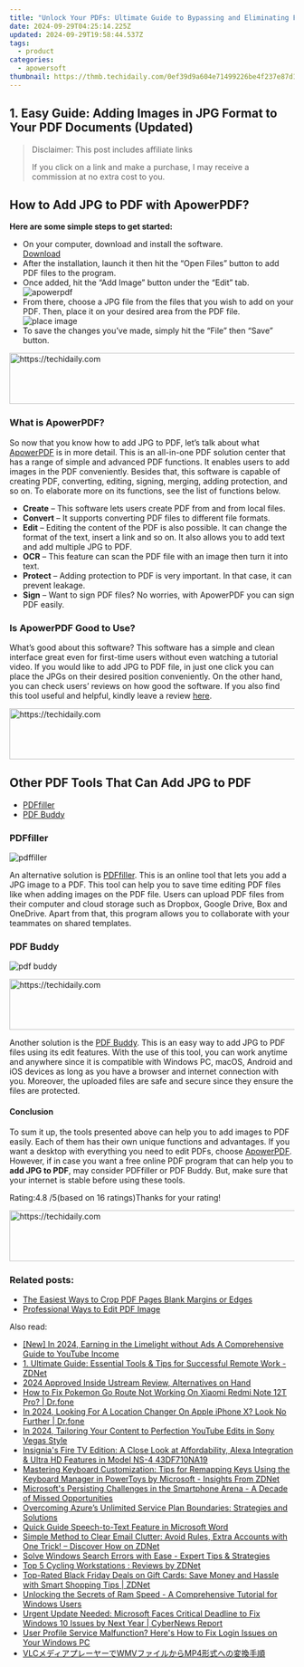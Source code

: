 ```yaml
---
title: "Unlock Your PDFs: Ultimate Guide to Bypassing and Eliminating File Restrictions"
date: 2024-09-29T04:25:14.225Z
updated: 2024-09-29T19:58:44.537Z
tags:
  - product
categories:
  - apowersoft
thumbnail: https://thmb.techidaily.com/0ef39d9a604e71499226be4f237e87d1b86c04c6f94c96b9949bbc0cc087d2d2.jpg
---
```


## 1. Easy Guide: Adding Images in JPG Format to Your PDF Documents (Updated)

>  Disclaimer: This post includes affiliate links
>
>  If you click on a link and make a purchase, I may receive a commission at no extra cost to you.
>

## How to Add JPG to PDF with ApowerPDF?

**Here are some simple steps to get started:**

* On your computer, download and install the software.  
[Download](https://tools.techidaily.com/apowersoft/products/)
* After the installation, launch it then hit the “Open Files” button to add PDF files to the program.
* Once added, hit the “Add Image” button under the “Edit” tab.  
![apowerpdf](https://www.apowersoft.com//webusupload.aoscdn.com/apowercom/wp-content/uploads/2020/07/add-image.jpg.webp)
* From there, choose a JPG file from the files that you wish to add on your PDF. Then, place it on your desired area from the PDF file.  
![place image](https://www.apowersoft.com//webusupload.aoscdn.com/apowercom/wp-content/uploads/2020/07/place-jpg.jpg.webp)
* To save the changes you’ve made, simply hit the “File” then “Save” button.

<!-- affiliate ads begin -->
<a href="https://appsumo.8odi.net/c/5597632/2151860/7443" target="_top" id="2151860">
  <img src="//a.impactradius-go.com/display-ad/7443-2151860" border="0" alt="https://techidaily.com" width="728" height="90"/>
</a>
<img height="0" width="0" src="https://appsumo.8odi.net/i/5597632/2151860/7443" style="position:absolute;visibility:hidden;" border="0" />
<!-- affiliate ads end -->

### What is ApowerPDF?

So now that you know how to add JPG to PDF, let’s talk about what [ApowerPDF](https://tools.techidaily.com/apowersoft/apower-pdf/) is in more detail. This is an all-in-one PDF solution center that has a range of simple and advanced PDF functions. It enables users to add images in the PDF conveniently. Besides that, this software is capable of creating PDF, converting, editing, signing, merging, adding protection, and so on. To elaborate more on its functions, see the list of functions below.

* **Create** – This software lets users create PDF from and from local files.
* **Convert** – It supports converting PDF files to different file formats.
* **Edit**  – Editing the content of the PDF is also possible. It can change the format of the text, insert a link and so on. It also allows you to add text and add multiple JPG to PDF.
* **OCR** – This feature can scan the PDF file with an image then turn it into text.
* **Protect** – Adding protection to PDF is very important. In that case, it can prevent leakage.
* **Sign** – Want to sign PDF files? No worries, with ApowerPDF you can sign PDF easily.

### Is ApowerPDF Good to Use?

What’s good about this software? This software has a simple and clean interface great even for first-time users without even watching a tutorial video. If you would like to add JPG to PDF file, in just one click you can place the JPGs on their desired position conveniently. On the other hand, you can check users’ reviews on how good the software. If you also find this tool useful and helpful, kindly leave a review [here](https://www.g2crowd.com/products/apowerpdf/reviews).

<!-- affiliate ads begin -->
<a href="https://review-au.sjv.io/c/5597632/2135315/14409" target="_top" id="2135315">
  <img src="//a.impactradius-go.com/display-ad/14409-2135315" border="0" alt="https://techidaily.com" width="728" height="90"/>
</a>
<img height="0" width="0" src="https://review-au.sjv.io/i/5597632/2135315/14409" style="position:absolute;visibility:hidden;" border="0" />
<!-- affiliate ads end -->

## Other PDF Tools That Can Add JPG to PDF

* [PDFfiller](https://tools.techidaily.com/apowersoft/products/)
* [PDF Buddy](https://tools.techidaily.com/apowersoft/products/)

### PDFfiller

![pdffiller](https://www.apowersoft.com//webusupload.aoscdn.com/apowercom/wp-content/uploads/2020/07/add-image-pdffiller.jpg.webp)

An alternative solution is [PDFfiller](https://www.pdffiller.com/en/categories/add-image.htm). This is an online tool that lets you add a JPG image to a PDF. This tool can help you to save time editing PDF files like when adding images on the PDF file. Users can upload PDF files from their computer and cloud storage such as Dropbox, Google Drive, Box and OneDrive. Apart from that, this program allows you to collaborate with your teammates on shared templates.

### PDF Buddy

![pdf buddy](https://www.apowersoft.com//webusupload.aoscdn.com/apowercom/wp-content/uploads/2020/07/add-jpg-using-pdfbuddy.jpg.webp)

<!-- affiliate ads begin -->
<a href="https://appsumo.8odi.net/c/5597632/2151894/7443" target="_top" id="2151894">
  <img src="//a.impactradius-go.com/display-ad/7443-2151894" border="0" alt="https://techidaily.com" width="728" height="90"/>
</a>
<img height="0" width="0" src="https://appsumo.8odi.net/i/5597632/2151894/7443" style="position:absolute;visibility:hidden;" border="0" />
<!-- affiliate ads end -->

Another solution is the [PDF Buddy](https://www.pdfbuddy.com/how-to/add-image-to-pdf). This is an easy way to add JPG to PDF files using its edit features. With the use of this tool, you can work anytime and anywhere since it is compatible with Windows PC, macOS, Android and iOS devices as long as you have a browser and internet connection with you. Moreover, the uploaded files are safe and secure since they ensure the files are protected.

#### Conclusion

To sum it up, the tools presented above can help you to add images to PDF easily. Each of them has their own unique functions and advantages. If you want a desktop with everything you need to edit PDFs, choose [ApowerPDF](https://tools.techidaily.com/apowersoft/apower-pdf/). However, if in case you want a free online PDF program that can help you to **add JPG to PDF**, may consider PDFfiller or PDF Buddy. But, make sure that your internet is stable before using these tools.

Rating:4.8 /5(based on 16 ratings)Thanks for your rating!

<!-- affiliate ads begin -->
<a href="https://appsumo.8odi.net/c/5597632/2049382/7443" target="_top" id="2049382">
  <img src="//a.impactradius-go.com/display-ad/7443-2049382" border="0" alt="https://techidaily.com" width="728" height="90"/>
</a>
<img height="0" width="0" src="https://appsumo.8odi.net/i/5597632/2049382/7443" style="position:absolute;visibility:hidden;" border="0" />
<!-- affiliate ads end -->

### Related posts:

* [The Easiest Ways to Crop PDF Pages Blank Margins or Edges](https://tools.techidaily.com/apowersoft/apower-pdf/)
* [Professional Ways to Edit PDF Image](https://tools.techidaily.com/apowersoft/apower-pdf/)

<ins class="adsbygoogle"
     style="display:block"
     data-ad-format="autorelaxed"
     data-ad-client="ca-pub-7571918770474297"
     data-ad-slot="1223367746"></ins>

<ins class="adsbygoogle"
     style="display:block"
     data-ad-client="ca-pub-7571918770474297"
     data-ad-slot="8358498916"
     data-ad-format="auto"
     data-full-width-responsive="true"></ins>

<span class="atpl-alsoreadstyle">Also read:</span>
<div><ul>
<li><a href="https://facebook-video-share.techidaily.com/new-in-2024-earning-in-the-limelight-without-ads-a-comprehensive-guide-to-youtube-income/"><u>[New] In 2024, Earning in the Limelight without Ads A Comprehensive Guide to YouTube Income</u></a></li>
<li><a href="https://win-hot.techidaily.com/1-ultimate-guide-essential-tools-and-tips-for-successful-remote-work-zdnet/"><u>1. Ultimate Guide: Essential Tools & Tips for Successful Remote Work - ZDNet</u></a></li>
<li><a href="https://extra-guidance.techidaily.com/2024-approved-inside-ustream-review-alternatives-on-hand/"><u>2024 Approved Inside Ustream Review, Alternatives on Hand</u></a></li>
<li><a href="https://change-location.techidaily.com/how-to-fix-pokemon-go-route-not-working-on-xiaomi-redmi-note-12t-pro-drfone-by-drfone-virtual-android/"><u>How to Fix Pokemon Go Route Not Working On Xiaomi Redmi Note 12T Pro? | Dr.fone</u></a></li>
<li><a href="https://phone-solutions.techidaily.com/in-2024-looking-for-a-location-changer-on-apple-iphone-x-look-no-further-drfone-by-drfone-virtual-ios/"><u>In 2024, Looking For A Location Changer On Apple iPhone X? Look No Further | Dr.fone</u></a></li>
<li><a href="https://youtube-help.techidaily.com/in-2024-tailoring-your-content-to-perfection-youtube-edits-in-sony-vegas-style/"><u>In 2024, Tailoring Your Content to Perfection YouTube Edits in Sony Vegas Style</u></a></li>
<li><a href="https://buynow-help.techidaily.com/insignias-fire-tv-edition-a-close-look-at-affordability-alexa-integration-and-ultra-hd-features-in-model-ns-4-43df710na19/"><u>Insignia's Fire TV Edition: A Close Look at Affordability, Alexa Integration & Ultra HD Features in Model NS-4 43DF710NA19</u></a></li>
<li><a href="https://win-hot.techidaily.com/mastering-keyboard-customization-tips-for-remapping-keys-using-the-keyboard-manager-in-powertoys-by-microsoft-insights-from-zdnet/"><u>Mastering Keyboard Customization: Tips for Remapping Keys Using the Keyboard Manager in PowerToys by Microsoft - Insights From ZDNet</u></a></li>
<li><a href="https://win-hot.techidaily.com/microsofts-persisting-challenges-in-the-smartphone-arena-a-decade-of-missed-opportunities/"><u>Microsoft's Persisting Challenges in the Smartphone Arena - A Decade of Missed Opportunities</u></a></li>
<li><a href="https://win-hot.techidaily.com/overcoming-azures-unlimited-service-plan-boundaries-strategies-and-solutions/"><u>Overcoming Azure’s Unlimited Service Plan Boundaries: Strategies and Solutions</u></a></li>
<li><a href="https://extra-resources.techidaily.com/quick-guide-speech-to-text-feature-in-microsoft-word/"><u>Quick Guide Speech-to-Text Feature in Microsoft Word</u></a></li>
<li><a href="https://win-hot.techidaily.com/simple-method-to-clear-email-clutter-avoid-rules-extra-accounts-with-one-trick-discover-how-on-zdnet/"><u>Simple Method to Clear Email Clutter: Avoid Rules, Extra Accounts with One Trick! – Discover How on ZDNet</u></a></li>
<li><a href="https://win-hot.techidaily.com/solve-windows-search-errors-with-ease-expert-tips-and-strategies/"><u>Solve Windows Search Errors with Ease - Expert Tips & Strategies</u></a></li>
<li><a href="https://win-hot.techidaily.com/top-5-cycling-workstations-reviews-by-zdnet/"><u>Top 5 Cycling Workstations : Reviews by ZDNet</u></a></li>
<li><a href="https://win-hot.techidaily.com/top-rated-black-friday-deals-on-gift-cards-save-money-and-hassle-with-smart-shopping-tips-zdnet/"><u>Top-Rated Black Friday Deals on Gift Cards: Save Money and Hassle with Smart Shopping Tips | ZDNet</u></a></li>
<li><a href="https://tech-renaissance.techidaily.com/unlocking-the-secrets-of-ram-speed-a-comprehensive-tutorial-for-windows-users/"><u>Unlocking the Secrets of Ram Speed - A Comprehensive Tutorial for Windows Users</u></a></li>
<li><a href="https://win-hot.techidaily.com/urgent-update-needed-microsoft-faces-critical-deadline-to-fix-windows-10-issues-by-next-year-cybernews-report/"><u>Urgent Update Needed: Microsoft Faces Critical Deadline to Fix Windows 10 Issues by Next Year | CyberNews Report</u></a></li>
<li><a href="https://win-howtos.techidaily.com/user-profile-service-malfunction-heres-how-to-fix-login-issues-on-your-windows-pc/"><u>User Profile Service Malfunction? Here's How to Fix Login Issues on Your Windows PC</u></a></li>
<li><a href="https://tech-revival.techidaily.com/vlcwmvmp4/"><u>VLCメディアプレーヤーでWMVファイルからMP4形式への変換手順</u></a></li>
</ul></div>

